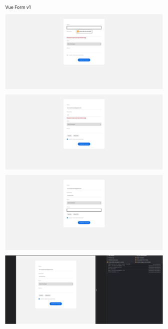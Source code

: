 Vue Form v1

![](./public/assets/1.jpg)

![](./public/assets/2.jpg)

![](./public/assets/3.jpg)

![](./public/assets/4.jpg)
